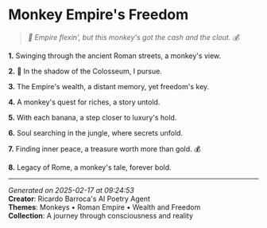# Monkey Empire's Freedom

> *🐒 Empire flexin', but this monkey's got the cash and the clout. 💰*

**1.** Swinging through the ancient Roman streets, a monkey's view.


**2.** 🐒 In the shadow of the Colosseum, I pursue.


**3.** The Empire's wealth, a distant memory, yet freedom's key.


**4.** A monkey's quest for riches, a story untold.


**5.** With each banana, a step closer to luxury's hold.


**6.** Soul searching in the jungle, where secrets unfold.


**7.** Finding inner peace, a treasure worth more than gold. 💰


**8.** Legacy of Rome, a monkey's tale, forever bold.



---

*Generated on 2025-02-17 at 09:24:53*  
**Creator**: Ricardo Barroca's AI Poetry Agent  
**Themes**: Monkeys • Roman Empire • Wealth and Freedom  
**Collection**: A journey through consciousness and reality